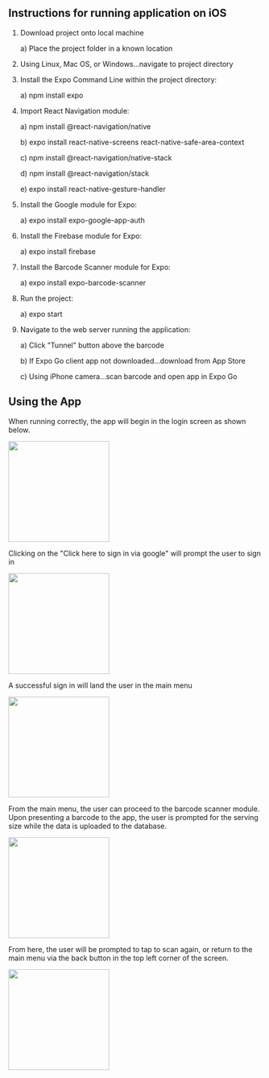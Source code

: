 ## Instructions for running application on iOS

1) Download project onto local machine
  
    a) Place the project folder in a known location 

2) Using Linux, Mac OS, or Windows...navigate to project directory

3) Install the Expo Command Line within the project directory:

    a) npm install expo
 
4) Import React Navigation module:
  
    a) npm install @react-navigation/native
    
    b) expo install react-native-screens react-native-safe-area-context
    
    c) npm install @react-navigation/native-stack
    
    d) npm install @react-navigation/stack
    
    e) expo install react-native-gesture-handler

5) Install the Google module for Expo:

    a) expo install expo-google-app-auth
    
6) Install the Firebase module for Expo:

    a) expo install firebase
    
7) Install the Barcode Scanner module for Expo:

    a) expo install expo-barcode-scanner
    
8) Run the project:

    a) expo start 
    
9) Navigate to the web server running the application:
    
    a) Click "Tunnel" button above the barcode 
    
    b) If Expo Go client app not downloaded...download from App Store
    
    c) Using iPhone camera...scan barcode and open app in Expo Go 
    

## Using the App

When running correctly, the app will begin in the login screen as shown below. 

<img src="https://user-images.githubusercontent.com/55998466/133652383-17f6cf8f-4c51-42ae-956a-f6488103120c.png" width="200">

Clicking on the "Click here to sign in via google" will prompt the user to sign in

<img src="https://user-images.githubusercontent.com/55998466/133652502-1e828065-cf42-49b2-9445-cf7acf1655cb.png" width="200">

A successful sign in will land the user in the main menu

<img src="https://user-images.githubusercontent.com/55998466/133652815-bbc42404-87dc-4493-979c-4f2302faef6e.png" width="200">

From the main menu, the user can proceed to the barcode scanner module. Upon presenting a barcode to the app, the user is prompted for the serving size while the data is uploaded to the database.

<img src="https://user-images.githubusercontent.com/55998466/133652860-0b1bee0b-cb0b-448b-bb5c-91ebfbb2b1fd.png" width="200">

From here, the user will be prompted to tap to scan again, or return to the main menu via the back button in the top left corner of the screen.

<img src="https://user-images.githubusercontent.com/55998466/133652985-f5b6cf3f-0152-40fd-9e51-ef7b589234c3.png" width="200">
